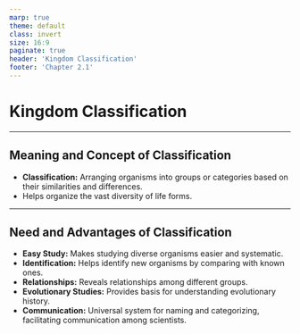 ```yaml
---
marp: true
theme: default
class: invert
size: 16:9
paginate: true
header: 'Kingdom Classification'
footer: 'Chapter 2.1'
---
```


# Kingdom Classification

---

## Meaning and Concept of Classification

*   **Classification:** Arranging organisms into groups or categories based on their similarities and differences.
*   Helps organize the vast diversity of life forms.

---

## Need and Advantages of Classification

*   **Easy Study:** Makes studying diverse organisms easier and systematic.
*   **Identification:** Helps identify new organisms by comparing with known ones.
*   **Relationships:** Reveals relationships among different groups.
*   **Evolutionary Studies:** Provides basis for understanding evolutionary history.
*   **Communication:** Universal system for naming and categorizing, facilitating communication among scientists.
